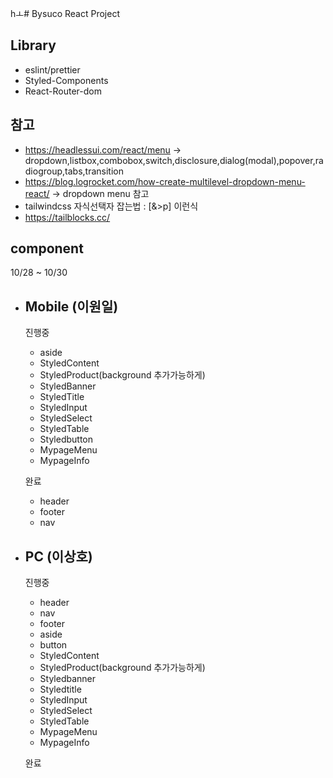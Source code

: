 hㅗ# Bysuco React Project

## Library

-   eslint/prettier
-   Styled-Components
-   React-Router-dom

## 참고

-   https://headlessui.com/react/menu -> dropdown,listbox,combobox,switch,disclosure,dialog(modal),popover,radiogroup,tabs,transition
-   https://blog.logrocket.com/how-create-multilevel-dropdown-menu-react/ -> dropdown menu 참고
-   tailwindcss 자식선택자 잡는법 : [&>p] 이런식
-   https://tailblocks.cc/

## component

10/28 ~ 10/30

-   ## Mobile (이원일)

    진행중

    -   aside
    -   StyledContent
    -   StyledProduct(background 추가가능하게)
    -   StyledBanner
    -   StyledTitle
    -   StyledInput
    -   StyledSelect
    -   StyledTable
    -   Styledbutton
    -   MypageMenu
    -   MypageInfo

    완료

    -   header
    -   footer
    -   nav

-   ## PC (이상호)

    진행중

    -   header
    -   nav
    -   footer
    -   aside
    -   button
    -   StyledContent
    -   StyledProduct(background 추가가능하게)
    -   Styledbanner
    -   Styledtitle
    -   StyledInput
    -   StyledSelect
    -   StyledTable
    -   MypageMenu
    -   MypageInfo

    완료
